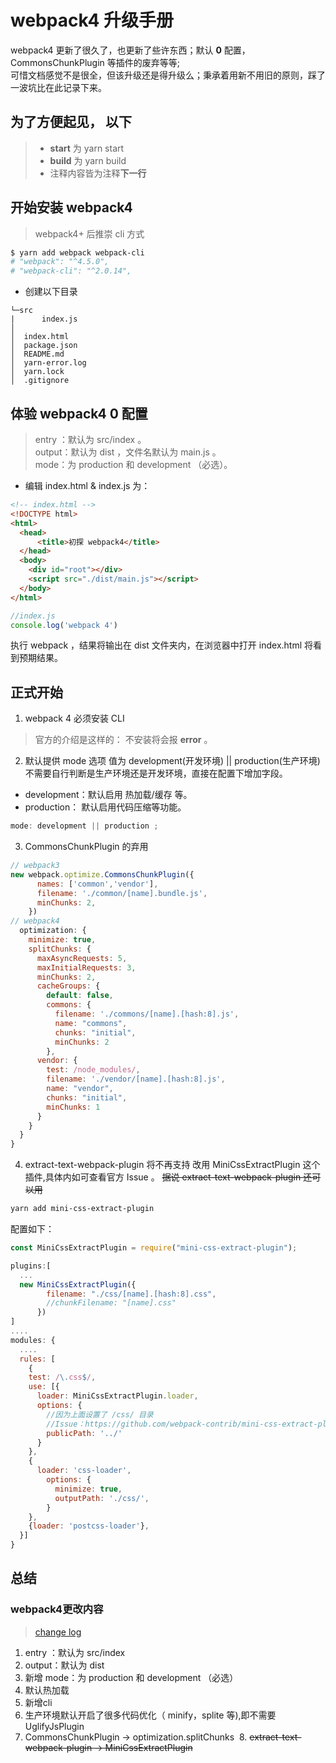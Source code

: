 # webpack4 升级手册
webpack4 更新了很久了，也更新了些许东西；默认 **0** 配置，CommonsChunkPlugin 等插件的废弃等等;  
可惜文档感觉不是很全，但该升级还是得升级么；秉承着用新不用旧的原则，踩了一波坑比在此记录下来。

## 为了方便起见， 以下
> - **start** 为 yarn start
> - **build** 为 yarn build  
> - 注释内容皆为注释**下一行**

## 开始安装 webpack4
> webpack4+ 后推崇 cli 方式
```powershell
$ yarn add webpack webpack-cli
# "webpack": "^4.5.0",
# "webpack-cli": "^2.0.14",
```

- 创建以下目录
```
└─src
|      index.js
│
│  index.html
│  package.json
│  README.md
│  yarn-error.log
│  yarn.lock
│  .gitignore
 ```

## 体验 webpack4 0 配置
> entry ：默认为 src/index 。  
> output：默认为 dist ，文件名默认为 main.js 。  
> mode：为 production 和 development （必选）。 

- 编辑 index.html & index.js 为：  
```html
<!-- index.html -->
<!DOCTYPE html>
<html>
  <head>
      <title>初探 webpack4</title>
  </head>
  <body>
    <div id="root"></div>
    <script src="./dist/main.js"></script>
  </body>
</html>
```
```javascript
//index.js
console.log('webpack 4')
```
执行 webpack ，结果将输出在 dist 文件夹内，在浏览器中打开 index.html 将看到预期结果。


## 正式开始
1. webpack 4 必须安装 CLI 
> 官方的介绍是这样的： 
不安装将会报 **error** 。

2. 默认提供 mode 选项
值为 development(开发环境) || production(生产环境)  
不需要自行判断是生产环境还是开发环境，直接在配置下增加字段。  
- development：默认启用 热加载/缓存 等。  
- production： 默认启用代码压缩等功能。 
```javascript
mode: development || production ;
```

3. CommonsChunkPlugin 的弃用
```javascript
// webpack3
new webpack.optimize.CommonsChunkPlugin({
      names: ['common','vendor'],
      filename: './common/[name].bundle.js',
      minChunks: 2,
    })
// webpack4
  optimization: {
    minimize: true,
    splitChunks: {
      maxAsyncRequests: 5,
      maxInitialRequests: 3,
      minChunks: 2,
      cacheGroups: {
        default: false,
        commons: {
          filename: './commons/[name].[hash:8].js',
          name: "commons",
          chunks: "initial",
          minChunks: 2
        },
      vendor: {
        test: /node_modules/,
        filename: './vendor/[name].[hash:8].js',
        name: "vendor",
        chunks: "initial",
        minChunks: 1
      }
    }
  }
}
```

4. extract-text-webpack-plugin 将不再支持
改用 MiniCssExtractPlugin 这个插件,具体内如可查看官方 Issue 。
~~据说 extract-text-webpack-plugin 还可以用~~
```powershell
yarn add mini-css-extract-plugin
```
配置如下：
```javascript
const MiniCssExtractPlugin = require("mini-css-extract-plugin");

plugins:[
  ...
  new MiniCssExtractPlugin({
        filename: "./css/[name].[hash:8].css",
        //chunkFilename: "[name].css"
      })
]
....
modules: {
  ....
  rules: [
    {
    test: /\.css$/,
    use: [{
      loader: MiniCssExtractPlugin.loader,
      options: {
        //因为上面设置了 /css/ 目录 
        //Issue：https://github.com/webpack-contrib/mini-css-extract-plugin/issues/44#issuecomment-379059788
        publicPath: '../'
      }
    },
    {
      loader: 'css-loader',
        options: {
          minimize: true,
          outputPath: './css/',
        }
    },
    {loader: 'postcss-loader'},
  }]
}

```

## 总结
### webpack4更改内容
> [change log](https://github.com/webpack/webpack/releases)

  1. entry ：默认为 src/index  
  2. output：默认为 dist 
  3. 新增 mode：为 production 和 development （必选）
  4. 默认热加载
  5. 新增cli
  6. 生产环境默认开启了很多代码优化（ minify，splite 等),即不需要 UglifyJsPlugin
  7. CommonsChunkPlugin -> optimization.splitChunks
  8. ~~extract-text-webpack-plugin -> MiniCssExtractPlugin~~

